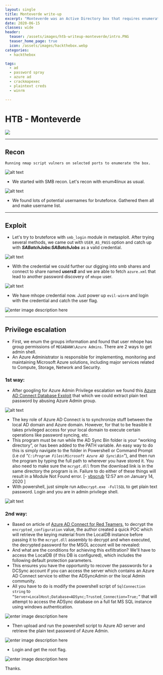 ```yaml
---
layout: single
title: Monteverde write-up
excerpt: "Monteverde was an Active Directory box that requires enumerating user accounts via smb then bruteforce smb login via msf module to log in as user shell. Then we find more credentials by enumerating the machine and abusing Azure Admin to retrieve plain text credential in order to gain Admin shell."
date: 2020-06-15
classes: wide
header:
  teaser: /assets/images/htb-writeup-monteverde/intro.PNG
  teaser_home_page: true
  icon: /assets/images/hackthebox.webp
categories:
  - hackthebox

tags:
  - ad
  - password spray
  - azure ad
  - crackmapexec
  - plaintext creds
  - winrm
  
---
```


# HTB - Monteverde

![](https://raw.githubusercontent.com/faisalfs10x/faisalfs10x.github.io/master/asset/htbwriteup/windows/monteverde/intro.PNG)

---
## Recon

    Running nmap script vulners on selected ports to enumerate the box.
    
![alt text](https://raw.githubusercontent.com/faisalfs10x/faisalfs10x.github.io/master/asset/htbwriteup/windows/monteverde/1.png)

- We started with SMB recon. Let's recon with enum4linux as usual. 

![alt text](https://raw.githubusercontent.com/faisalfs10x/faisalfs10x.github.io/master/asset/htbwriteup/windows/monteverde/2.png)

- We found lots of potential usernames for bruteforce. Gathered them all and make username list.

---
## Exploit

- Let's try to bruteforce with `smb_login` module in metasploit. After trying several methods, we came out with `USER_AS_PASS` option and catch up with **_SABatchJobs:SABatchJobs_** as a valid credential.

![alt text](https://raw.githubusercontent.com/faisalfs10x/faisalfs10x.github.io/master/asset/htbwriteup/windows/monteverde/3.png)

- With the credential we could further our digging into smb shares and connect to share named **_users$_** and we are able to fetch `azure.xml` that lead to another password discovery of `mhope` user.

![alt text](https://raw.githubusercontent.com/faisalfs10x/faisalfs10x.github.io/master/asset/htbwriteup/windows/monteverde/4.png)

- We have mhope credential now. Just power up `evil-winrm` and login with the credential and catch the user flag.

![enter image description here](https://raw.githubusercontent.com/faisalfs10x/faisalfs10x.github.io/master/asset/htbwriteup/windows/monteverde/5.0%28user%29.png)

---
## Privilege escalation

- First, we enum the groups information and found that user mhope has group permissions of `MEGABANK\Azure Admins`. There are 2 ways to get admin shell.
- An Azure Administrator is responsible for implementing, monitoring and maintaining Microsoft Azure solutions, including major services related to Compute, Storage, Network and Security.

### 1st way:

- After googling for Azure Admin Privilege escalation we found this [Azure AD Connect Database Exploit](https://github.com/VbScrub/AdSyncDecrypt/releases) that which we could extract plain text password by abusing Azure Admin group.

![alt text](https://raw.githubusercontent.com/faisalfs10x/faisalfs10x.github.io/master/asset/htbwriteup/windows/monteverde/5.1.png)

- The key role of Azure AD Connect is to synchronize stuff between the local AD domain and Azure domain. However, for that to be feasible it takes privileged access for your local domain to execute certain operations like password syncing, etc.
- This program must be run while the AD Sync Bin folder is your “working directory”, or has been added to the PATH variable. An easy way to do this is simply navigate to the folder in Powershell or Command Prompt (i.e _cd “`C:\Program Files\Microsoft Azure AD Sync\Bin`”_), and then run the program by typing the full path to wherever you have stored it. You also need to make sure the `mcrypt.dll` from the download link is in the same directory the program is in. Failure to do either of these things will result in a Module Not Found error. [-  [vbscrub](https://vbscrub.com/author/vbscrub/ "Posts by vbscrub ( @vbscrub )")  12:57 am  _on_  January 14, 2020 ]
- With powershell, just simple run `AdDecrypt.exe -FullSQL` to get plain text password. Login and you are in admin privilege shell.

![alt text](https://raw.githubusercontent.com/faisalfs10x/faisalfs10x.github.io/master/asset/htbwriteup/windows/monteverde/6.png)

### 2nd way:

- Based on article of [Azure AD Connect for Red Teamers](https://blog.xpnsec.com/azuread-connect-for-redteam/), to decrypt the `encrypted_configuration` value, the author created a quick POC which will retrieve the keying material from the LocalDB instance before passing it to the `mcrypt.dll` assembly to decrypt and when executed, the decrypted password for the MSOL account will be revealed:
- And what are the conditions for achieving this exfiltration? We'll have to access the LocalDB (if this DB is configured), which includes the following default protection parameters.
- This ensures you have the opportunity to recover the passwords for a DCSync account if you can access the server which contains an Azure AD Connect service to either the ADSyncAdmin or the local Admin community.
- All you have to do is modify the powershell script of `SqlConnection string` to `“Server=LocalHost;Database=ADSync;Trusted_Connection=True;”` that will attempt to access the ADSync database on a full fat MS SQL instance using windows authentication.

![enter image description here](https://raw.githubusercontent.com/faisalfs10x/faisalfs10x.github.io/master/asset/htbwriteup/windows/monteverde/7.0.png)

- Then upload and run the powershell script to Azure AD server and retrieve the plain text password of Azure Admin.

![enter image description here](https://raw.githubusercontent.com/faisalfs10x/faisalfs10x.github.io/master/asset/htbwriteup/windows/monteverde/7.2.png)

- Login and get the root flag.

![enter image description here](https://raw.githubusercontent.com/faisalfs10x/faisalfs10x.github.io/master/asset/htbwriteup/windows/monteverde/7.3%28root%29.jpg)

Thanks.
